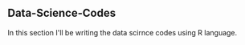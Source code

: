 ## Data-Science-Codes ##       

In this section I'll be writing the data scirnce codes using R language.    
    
 
